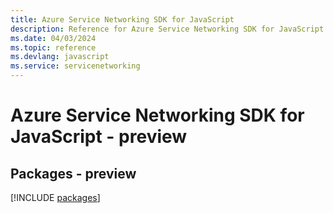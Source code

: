 ```yaml
---
title: Azure Service Networking SDK for JavaScript
description: Reference for Azure Service Networking SDK for JavaScript
ms.date: 04/03/2024
ms.topic: reference
ms.devlang: javascript
ms.service: servicenetworking
---
```

# Azure Service Networking SDK for JavaScript - preview
## Packages - preview
[!INCLUDE [packages](service-networking-index.md)]